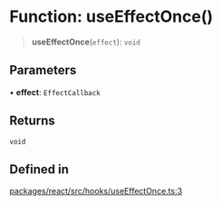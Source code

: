 # Function: useEffectOnce()

> **useEffectOnce**(`effect`): `void`

## Parameters

• **effect**: `EffectCallback`

## Returns

`void`

## Defined in

[packages/react/src/hooks/useEffectOnce.ts:3](https://github.com/mbti-nf-team/frontend-libraries/blob/3916286534b50dbdcab9c2145adbaa464419b886/packages/react/src/hooks/useEffectOnce.ts#L3)
